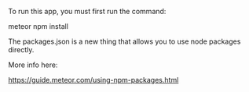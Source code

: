 
To run this app, you must first run the command:

meteor npm install



The packages.json is a new thing that allows you to use node packages directly. 
 
More info here:

https://guide.meteor.com/using-npm-packages.html
